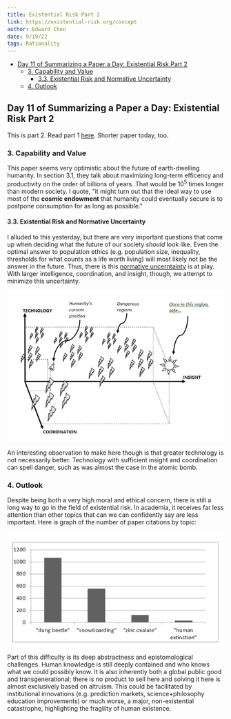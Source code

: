 ```yaml
---
title: Existential Risk Part 2
link: https://existential-risk.org/concept
author: Edward Chen
date: 9/19/22
tags: Rationality
---
```


- [Day 11 of Summarizing a Paper a Day: Existential Risk Part 2](#day-11-of-summarizing-a-paper-a-day-existential-risk-part-2)
  - [3. Capability and Value](#3-capability-and-value)
    - [3.3. Existential Risk and Normative Uncertainty](#33-existential-risk-and-normative-uncertainty)
  - [4. Outlook](#4-outlook)

## Day 11 of Summarizing a Paper a Day: Existential Risk Part 2

This is part 2. Read part 1 [here](https://github.com/echen333/Paper_A_Day/blob/master/09-18%20Existential%20Risk.md). Shorter paper today, too.

### 3. Capability and Value

This paper seems very optimistic about the future of earth-dwelling humanity. In section 3.1, they talk about maximizing long-term efficency and productivity on the order of billions of years. That would be $10^5$ times longer than modern society. I quote, "it might turn out that the ideal way to use most of the **cosmic endowment** that humanity could eventually secure is to postpone consumption for as long as possible."

#### 3.3. Existential Risk and Normative Uncertainty

I alluded to this yesterday, but there are very important questions that come up when deciding what the future of our society *should* look like. Even the optimal answer to population ethics (e.g. population size, inequality, thresholds for what counts as a life worth living) will most likely not be the answer in the future. Thus, there is this [normative uncerntainty](https://www.youtube.com/watch?v=yf9GljlqjI4&ab_channel=CentreforEffectiveAltruism) is at play. With larger intelligence, coordination, and insight, though, we attempt to minimize this uncertainty.

![](img/09_19_graph1.png)

An interesting observation to make here though is that greater technology is not necessarily better. Technology with sufficient insight and coordination can spell danger, such as was almost the case in the atomic bomb.

### 4. Outlook

Despite being both a very high moral and ethical concern, there is still a long way to go in the field of existential risk. In academia, it receives far less attention than other topics that can we can confidently say are less important. Here is graph of the number of paper citations by topic:

![](img/09_19_graph2.png)

Part of this difficulty is its deep abstractness and epistomological challenges. Human knowledge is still deeply contained and who knows what we could possibly know. It is also inherently both a global public good and transgenerational; there is no product to sell here and solving it here is almost exclusively based on altruism. This could be facilitated by institutional innovations (e.g. prediction markets, science+philosophy education improvements) or much worse, a major, non-existential catastrophe, highlighting the fragility of human existence.
